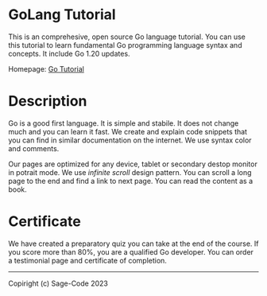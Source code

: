 # GoLang Tutorial

This is an comprehesive, open source Go language tutorial. You can use this tutorial to learn fundamental Go programming language syntax and concepts. It include Go 1.20 updates.

Homepage: [Go Tutorial](https://sage-cse.vercel.app/go/)


# Description

Go is a good first language. It is simple and stabile. It does not change much and you can learn it fast. We create and explain code snippets that you can find in similar documentation on the internet. We use syntax color and comments. 

Our pages are optimized for any device, tablet or secondary destop monitor in potrait mode. We use *infinite scroll* design pattern. You can scroll a long page to the end and find a link to next page. You can read the content as a book. 

# Certificate

We have created a preparatory quiz you can take at the end of the course. If you score more than 80%, you are a qualified Go developer. You can order a testimonial page and certificate of completion.
 
---
Copiright (c) Sage-Code 2023
